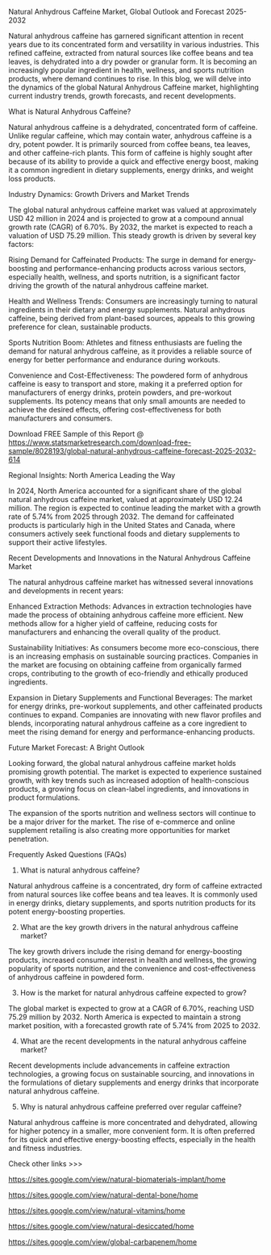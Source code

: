 Natural Anhydrous Caffeine Market, Global Outlook and Forecast 2025-2032

Natural anhydrous caffeine has garnered significant attention in recent years due to its concentrated form and versatility in various industries. This refined caffeine, extracted from natural sources like coffee beans and tea leaves, is dehydrated into a dry powder or granular form. It is becoming an increasingly popular ingredient in health, wellness, and sports nutrition products, where demand continues to rise. In this blog, we will delve into the dynamics of the global Natural Anhydrous Caffeine market, highlighting current industry trends, growth forecasts, and recent developments.

What is Natural Anhydrous Caffeine?

Natural anhydrous caffeine is a dehydrated, concentrated form of caffeine. Unlike regular caffeine, which may contain water, anhydrous caffeine is a dry, potent powder. It is primarily sourced from coffee beans, tea leaves, and other caffeine-rich plants. This form of caffeine is highly sought after because of its ability to provide a quick and effective energy boost, making it a common ingredient in dietary supplements, energy drinks, and weight loss products.

Industry Dynamics: Growth Drivers and Market Trends

The global natural anhydrous caffeine market was valued at approximately USD 42 million in 2024 and is projected to grow at a compound annual growth rate (CAGR) of 6.70%. By 2032, the market is expected to reach a valuation of USD 75.29 million. This steady growth is driven by several key factors:

Rising Demand for Caffeinated Products: The surge in demand for energy-boosting and performance-enhancing products across various sectors, especially health, wellness, and sports nutrition, is a significant factor driving the growth of the natural anhydrous caffeine market.

Health and Wellness Trends: Consumers are increasingly turning to natural ingredients in their dietary and energy supplements. Natural anhydrous caffeine, being derived from plant-based sources, appeals to this growing preference for clean, sustainable products.

Sports Nutrition Boom: Athletes and fitness enthusiasts are fueling the demand for natural anhydrous caffeine, as it provides a reliable source of energy for better performance and endurance during workouts.

Convenience and Cost-Effectiveness: The powdered form of anhydrous caffeine is easy to transport and store, making it a preferred option for manufacturers of energy drinks, protein powders, and pre-workout supplements. Its potency means that only small amounts are needed to achieve the desired effects, offering cost-effectiveness for both manufacturers and consumers.

Download FREE Sample of this Report @ https://www.statsmarketresearch.com/download-free-sample/8028193/global-natural-anhydrous-caffeine-forecast-2025-2032-614

Regional Insights: North America Leading the Way

In 2024, North America accounted for a significant share of the global natural anhydrous caffeine market, valued at approximately USD 12.24 million. The region is expected to continue leading the market with a growth rate of 5.74% from 2025 through 2032. The demand for caffeinated products is particularly high in the United States and Canada, where consumers actively seek functional foods and dietary supplements to support their active lifestyles.

Recent Developments and Innovations in the Natural Anhydrous Caffeine Market

The natural anhydrous caffeine market has witnessed several innovations and developments in recent years:

Enhanced Extraction Methods: Advances in extraction technologies have made the process of obtaining anhydrous caffeine more efficient. New methods allow for a higher yield of caffeine, reducing costs for manufacturers and enhancing the overall quality of the product.

Sustainability Initiatives: As consumers become more eco-conscious, there is an increasing emphasis on sustainable sourcing practices. Companies in the market are focusing on obtaining caffeine from organically farmed crops, contributing to the growth of eco-friendly and ethically produced ingredients.

Expansion in Dietary Supplements and Functional Beverages: The market for energy drinks, pre-workout supplements, and other caffeinated products continues to expand. Companies are innovating with new flavor profiles and blends, incorporating natural anhydrous caffeine as a core ingredient to meet the rising demand for energy and performance-enhancing products.

Future Market Forecast: A Bright Outlook

Looking forward, the global natural anhydrous caffeine market holds promising growth potential. The market is expected to experience sustained growth, with key trends such as increased adoption of health-conscious products, a growing focus on clean-label ingredients, and innovations in product formulations.

The expansion of the sports nutrition and wellness sectors will continue to be a major driver for the market. The rise of e-commerce and online supplement retailing is also creating more opportunities for market penetration.

Frequently Asked Questions (FAQs)

1. What is natural anhydrous caffeine?

Natural anhydrous caffeine is a concentrated, dry form of caffeine extracted from natural sources like coffee beans and tea leaves. It is commonly used in energy drinks, dietary supplements, and sports nutrition products for its potent energy-boosting properties.

2. What are the key growth drivers in the natural anhydrous caffeine market?

The key growth drivers include the rising demand for energy-boosting products, increased consumer interest in health and wellness, the growing popularity of sports nutrition, and the convenience and cost-effectiveness of anhydrous caffeine in powdered form.

3. How is the market for natural anhydrous caffeine expected to grow?

The global market is expected to grow at a CAGR of 6.70%, reaching USD 75.29 million by 2032. North America is expected to maintain a strong market position, with a forecasted growth rate of 5.74% from 2025 to 2032.

4. What are the recent developments in the natural anhydrous caffeine market?

Recent developments include advancements in caffeine extraction technologies, a growing focus on sustainable sourcing, and innovations in the formulations of dietary supplements and energy drinks that incorporate natural anhydrous caffeine.

5. Why is natural anhydrous caffeine preferred over regular caffeine?

Natural anhydrous caffeine is more concentrated and dehydrated, allowing for higher potency in a smaller, more convenient form. It is often preferred for its quick and effective energy-boosting effects, especially in the health and fitness industries.

Check other links >>>

https://sites.google.com/view/natural-biomaterials-implant/home			

https://sites.google.com/view/natural-dental-bone/home			

https://sites.google.com/view/natural-vitamins/home			

https://sites.google.com/view/natural-desiccated/home			

https://sites.google.com/view/global-carbapenem/home			

